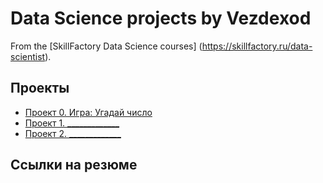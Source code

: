 # Data Science projects by Vezdexod

From the [SkillFactory Data Science courses] (https://skillfactory.ru/data-scientist).

## Проекты

* [Проект 0. Игра: Угадай число](https://github.com/Vezdexod/sf_data_science/project_0)
* [Проект 1. _____________](_________)
* [Проект 2. _____________](_________)


## Ссылки на резюме